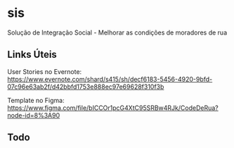 # sis
Solução de Integração Social - Melhorar as condições de moradores de rua

## Links Úteis
User Stories no Evernote:
https://www.evernote.com/shard/s415/sh/decf6183-5456-4920-9bfd-07c96e63ab2f/d42bbfd1753e888ec97e69628f310f3b

Template no Figma:
https://www.figma.com/file/bICCOr1pcG4XtC95SRBw4RJk/CodeDeRua?node-id=8%3A90

## Todo
